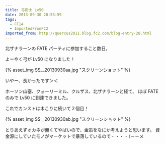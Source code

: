 ```yaml
---
title: 弓術士 Lv50
date: 2013-09-30 20:53:59
tags:
  - FF14
  - ImportedFromFC2
imported_from: http://quercus2011.blog.fc2.com/blog-entry-28.html
---
```

北ザナラーンの FATE パーティに参加すること数日。

よーやく弓が Lv50 になりました！
<!-- more -->


{% asset_img SS__20130930aa.jpg "スクリーンショット" %}


いやー、長かったです＞＜


ホーソン山塞、クォーリーミル、クルザス、北ザナラーンと経て、
ほぼ FATE のみで Lv50 に到達できました。

これでカンストは木こりに続いて２個目！


{% asset_img SS__20130930ab.jpg "スクリーンショット" %}


とりあえずオカネが無くてやばいので、金策をなにか考えようと思います。
資金源にしていたモノがマーケットで暴落しているので・・・・（－－メ

